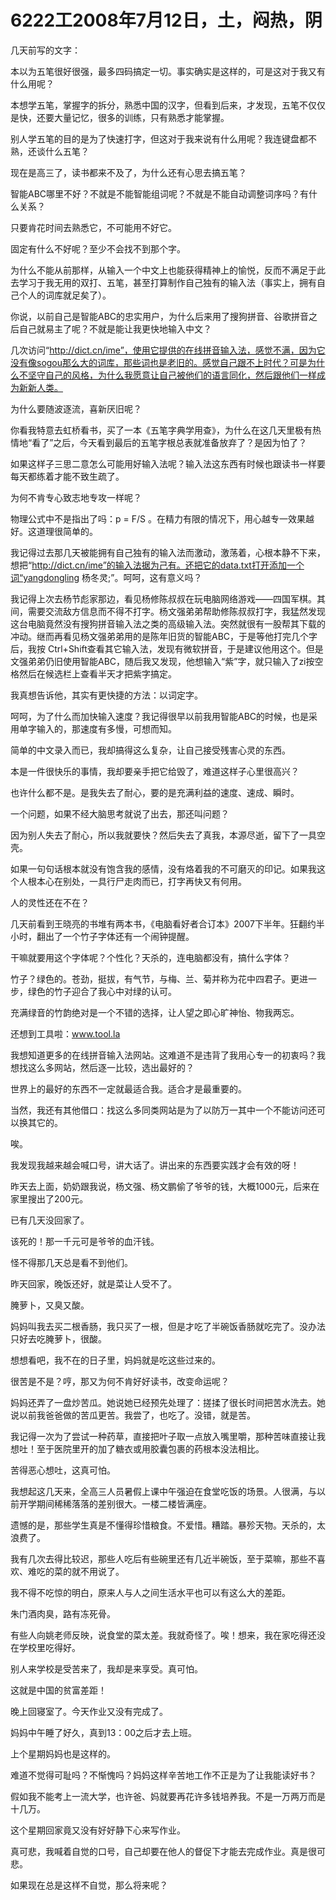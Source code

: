 # 6222工2008年7月12日，土，闷热，阴

几天前写的文字：

本以为五笔很好很强，最多四码搞定一切。事实确实是这样的，可是这对于我又有什么用呢？

本想学五笔，掌握字的拆分，熟悉中国的汉字，但看到后来，才发现，五笔不仅仅是快，还要大量记忆，很多的训练，只有熟悉才能掌握。

别人学五笔的目的是为了快速打字，但这对于我来说有什么用呢？我连键盘都不熟，还谈什么五笔？

现在是高三了，读书都来不及了，为什么还有心思去搞五笔？

智能ABC哪里不好？不就是不能智能组词呢？不就是不能自动调整词序吗？有什么关系？

只要肯花时间去熟悉它，不可能用不好它。

固定有什么不好呢？至少不会找不到那个字。

为什么不能从前那样，从输入一个中文上也能获得精神上的愉悦，反而不满足于此去学习于我无用的双打、五笔，甚至打算制作自己独有的输入法（事实上，拥有自己个人的词库就足矣了）。

你说，以前自己是智能ABC的忠实用户，为什么后来用了搜狗拼音、谷歌拼音之后自己就易主了呢？不就是能让我更快地输入中文？

几次访问“http://dict.cn/ime”，使用它提供的在线拼音输入法，感觉不满，因为它没有像sogou那么大的词库，那些词也是老旧的。感觉自己跟不上时代？可是为什么不坚守自己的风格，为什么我愿意让自己被他们的语言同化，然后跟他们一样成为新新人类。

为什么要随波逐流，喜新厌旧呢？

你看我特意去虹桥看书，买了一本《五笔字典学用查》，为什么在这几天里极有热情地“看了”之后，今天看到最后的五笔字根总表就准备放弃了？是因为怕了？

如果这样子三思二意怎么可能用好输入法呢？输入法这东西有时候也跟读书一样要每天都练着才能不致生疏了。

为何不肯专心致志地专攻一样呢？

物理公式中不是指出了吗：p = F/S 。在精力有限的情况下，用心越专一效果越好。这道理很简单的。

我记得过去那几天被能拥有自己独有的输入法而激动，激荡着，心根本静不下来，想把“http://dict.cn/ime”的输入法据为己有。还把它的data.txt打开添加一个词“yangdongling 杨冬灵;”。呵呵，这有意义吗？

我记得上次去杨节彪家那边，看见杨修陈叔叔在玩电脑网络游戏——四国军棋。其间，需要交流敌方信息而不得不打字。杨文强弟弟帮助修陈叔叔打字，我猛然发现这台电脑竟然没有搜狗拼音输入法之类的高级输入法。突然就很有一股帮其下载的冲动。继而再看见杨文强弟弟用的是陈年旧货的智能ABC，于是等他打完几个字后，我按
Ctrl+Shift查看其它输入法，发现有微软拼音，于是建议他用这个。但是文强弟弟仍旧使用智能ABC，随后我又发现，他想输入“紫”字，就只输入了zi按空格然后在候选栏上查看半天才把紫字搞定。

我真想告诉他，其实有更快捷的方法：以词定字。

呵呵，为了什么而加快输入速度？我记得很早以前我用智能ABC的时候，也是采用单字输入的，那速度有多慢，可想而知。

简单的中文录入而已，我却搞得这么复杂，让自己接受残害心灵的东西。

本是一件很快乐的事情，我却要亲手把它给毁了，难道这样子心里很高兴？

也许什么都不是。是我失去了耐心，要的是充满利益的速度、速成、瞬时。

一个问题，如果不经大脑思考就说了出去，那还叫问题？

因为别人失去了耐心，所以我就要快？然后失去了真我，本源尽逝，留下了一具空壳。

如果一句句话根本就没有饱含我的感情，没有烙着我的不可磨灭的印记。如果我这个人根本心在别处，一具行尸走肉而已，打字再快又有何用。

人的灵性还在不在？

几天前看到王晓亮的书堆有两本书，《电脑看好者合订本》2007下半年。狂翻约半小时，翻出了一个竹子字体还有一个闹钟提醒。

干嘛就要用这个字体呢？个性化？天杀的，连电脑都没有，搞什么字体？

竹子？绿色的。苍劲，挺拔，有气节，与梅、兰、菊并称为花中四君子。更进一步，绿色的竹子迎合了我心中对绿的认可。

充满绿音的竹韵绝对是一个不错的选择，让人望之即心旷神怡、物我两忘。

还想到工具啦：www.tool.la

我想知道更多的在线拼音输入法网站。这难道不是违背了我用心专一的初衷吗？我想找这么多网站，然后逐一比较，选出最好的？

世界上的最好的东西不一定就最适合我。适合才是最重要的。

当然，我还有其他借口：找这么多同类网站是为了以防万一其中一个不能访问还可以换其它的。

唉。

我发现我越来越会喊口号，讲大话了。讲出来的东西要实践才会有效的呀！

昨天去上面，奶奶跟我说，杨文强、杨文鹏偷了爷爷的钱，大概1000元，后来在家里搜出了200元。

已有几天没回家了。

该死的！那一千元可是爷爷的血汗钱。

怪不得那几天总是看不到他们。

昨天回家，晚饭还好，就是菜让人受不了。

腌萝卜，又臭又酸。

妈妈叫我去买二根香肠，我只买了一根，但是才吃了半碗饭香肠就吃完了。没办法只好去吃腌萝卜，很酸。

想想看吧，我不在的日子里，妈妈就是吃这些过来的。

很苦是不是？哼，那又为何不肯好好读书，改变命运呢？

妈妈还弄了一盘炒苦瓜。她说她已经预先处理了：搓揉了很长时间把苦水洗去。她说以前我爸爸做的苦瓜更苦。我尝了，也吃了。没错，就是苦。

我记得一次为了尝试一种药草，直接把叶子取一点放入嘴里嚼，那种苦味直接让我想吐！至于医院里开的加了糖衣或用胶囊包裹的药根本没法相比。

苦得恶心想吐，这真可怕。

我想起这几天来，全高三人员暑假上课中午强迫在食堂吃饭的场景。人很满，与以前开学期间稀稀落落的差别很大。一楼二楼皆满座。

遗憾的是，那些学生真是不懂得珍惜粮食。不爱惜。糟踏。暴殄天物。天杀的，太浪费了。

我有几次去得比较迟，那些人吃后有些碗里还有几近半碗饭，至于菜嘛，那些不喜欢、难吃的菜的就不用说了。

我不得不吃惊的明白，原来人与人之间生活水平也可以有这么大的差距。

朱门酒肉臭，路有冻死骨。

有些人向姚老师反映，说食堂的菜太差。我就奇怪了。唉！想来，我在家吃得还没在学校里吃得好。

别人来学校是受苦来了，我却是来享受。真可怕。

这就是中国的贫富差距！

晚上回寝室了。今天作业又没有完成了。

妈妈中午睡了好久，真到13：00之后才去上班。

上个星期妈妈也是这样的。

难道不觉得可耻吗？不惭愧吗？妈妈这样辛苦地工作不正是为了让我能读好书？

假如我不能考上一流大学，也许爸、妈就要再花许多钱培养我。不是一万两万而是十几万。

这个星期回家竟又没有好好静下心来写作业。

真可悲，我喊着自觉的口号，自己却要在他人的督促下才能去完成作业。真是很可悲。

如果现在总是这样不自觉，那么将来呢？
